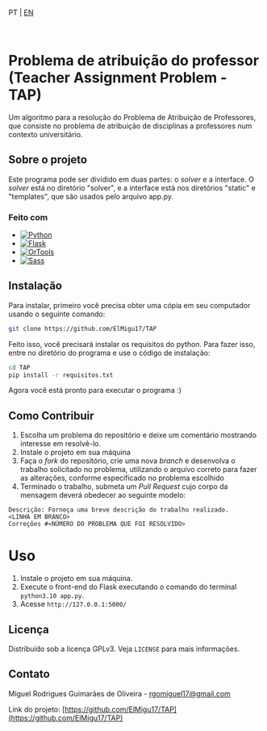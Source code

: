 <p>PT |
   <a href="https://github.com/ElMigu17/TAP/blob/main/README.md">EN</a>
</p>

<br />

# Problema de atribuição do professor <br> (Teacher Assignment Problem - TAP)
Um algoritmo para a resolução do Problema de Atribuição de Professores, que consiste no problema de atribuição de disciplinas a professores num contexto universitário.

## Sobre o projeto

Este programa pode ser dividido em duas partes: o *solver* e a interface. O *solver* está no diretório "solver", e a interface está nos diretórios "static" e "templates", que são usados pelo arquivo app.py.

### Feito com

* [![Python][Python]][Python-url]
* [![Flask][Flask]][Flask-url]
* [![OrTools][OrTools]][OrTools-url]
* [![Sass][Sass]][Sass-url]

## Instalação

Para instalar, primeiro você precisa obter uma cópia em seu computador usando o seguinte comando:
```sh
git clone https://github.com/ElMigu17/TAP
```

Feito isso, você precisará instalar os requisitos do python. Para fazer isso, entre no diretório do programa e use o código de instalação:
```sh
cd TAP
pip install -r requisitos.txt
```
Agora você está pronto para executar o programa :)
## Como Contribuir

1. Escolha um problema do repositório e deixe um comentário mostrando interesse em resolvê-lo.
2. Instale o projeto em sua máquina
3. Faça o *fork* do repositório, crie uma nova *branch* e desenvolva o trabalho solicitado no problema, utilizando o arquivo correto para fazer as alterações, conforme especificado no problema escolhido
4. Terminado o trabalho, submeta um *Pull Request* cujo corpo da mensagem deverá obedecer ao seguinte modelo:

```
Descrição: Forneça uma breve descrição do trabalho realizado.
<LINHA EM BRANCO>
Correções #<NÚMERO DO PROBLEMA QUE FOI RESOLVIDO>
```

# Uso

1. Instale o projeto em sua máquina.
2. Execute o front-end do Flask executando o comando do terminal `python3.10 app.py`.
3. Acesse `http://127.0.0.1:5000/`

## Licença

Distribuído sob a licença GPLv3. Veja `LICENSE` para mais informações.

## Contato

Miguel Rodrigues Guimarães de Oliveira - rgomiguel17@gmail.com

Link do projeto: [https://github.com/ElMigu17/TAP](https://github.com/ElMigu17/TAP)

<!-- MARKDOWN LINKS & IMAGES -->

[React.js]: https://img.shields.io/badge/React-20232A?style=for-the-badge&logo=react&logoColor=61DAFB
[React-url]: https://reactjs.org/
[Bootstrap.com]: https://img.shields.io/badge/Bootstrap-563D7C?style=for-the-badge&logo=bootstrap&logoColor=white
[Bootstrap-url]: https://getbootstrap.com
[Express.js]: https://img.shields.io/badge/Express.js-404D59?style=for-the-badge
[Express-url]: https://expressjs.com/
[TypeScript]: https://img.shields.io/badge/TypeScript-007ACC?style=for-the-badge&logo=typescript&logoColor=white
[TypeScript-url]: https://www.typescriptlang.org/


[Python]: https://img.shields.io/badge/python-3670A0?style=for-the-badge&logo=python&logoColor=FFFFFF
[Python-url]: https://www.python.org/
[Flask]: https://img.shields.io/badge/Flask-000000?style=for-the-badge&logo=flask&logoColor=white
[Flask-url]: https://www.python.org/
[OrTools]: https://img.shields.io/badge/Google%20Or--Tools-1A73E8?style=for-the-badge
[OrTools-url]: https://developers.google.com/optimization?hl=pt-br
[Sass]: https://img.shields.io/badge/Sass-111111?style=for-the-badge&logo=sass
[Sass-url]: https://sass-lang.com/
